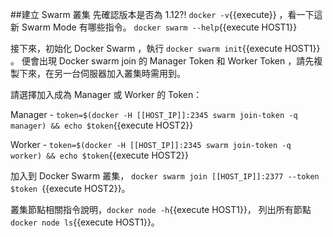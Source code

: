 ##建立 Swarm 叢集
先確認版本是否為 1.12?! `docker -v`{{execute}} 
，看一下這新 Swarm Mode 有哪些指令。 `docker swarm --help`{{execute HOST1}} 

接下來，初始化 Docker Swarm ，執行 `docker swarm init`{{execute HOST1}} 。
便會出現 Docker swarm join 的 Manager Token 和 Worker Token ，請先複製下來，在另一台伺服器加入叢集時需用到。

請選擇加入成為 Manager 或 Worker 的 Token：

Manager - `token=$(docker -H [[HOST_IP]]:2345 swarm join-token -q manager) && echo $token`{{execute HOST2}}

Worker - `token=$(docker -H [[HOST_IP]]:2345 swarm join-token -q worker) && echo $token`{{execute HOST2}}

加入到 Docker Swarm 叢集， `docker swarm join [[HOST_IP]]:2377 --token $token `{{execute HOST2}}。

叢集節點相關指令說明，`docker node -h`{{execute HOST1}}，
列出所有節點 `docker node ls`{{execute HOST1}}。
